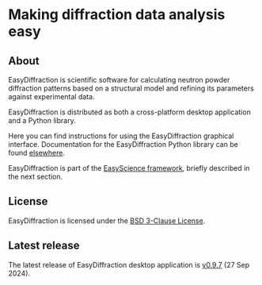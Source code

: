 # Making diffraction data analysis easy

## About

EasyDiffraction is scientific software for calculating neutron powder diffraction patterns based on a structural model and refining its parameters against experimental data.

EasyDiffraction is distributed as both a cross-platform desktop application and a Python library.

Here you can find instructions for using the EasyDiffraction graphical interface. Documentation for the EasyDiffraction Python library can be found [elsewhere](https://docs.easydiffraction.org/lib).

EasyDiffraction is part of the [EasyScience framework](https://easyscience.software), briefly described in the next section.

## License

EasyDiffraction is licensed under the [BSD 3-Clause License](https://raw.githubusercontent.com/EasyScience/EasyDiffractionLib/master/LICENSE).

## Latest release

The latest release of EasyDiffraction desktop application is [v0.9.7](https://github.com/EasyScience/EasyDiffractionBeta/releases/tag/v0.9.7) (27 Sep 2024).
